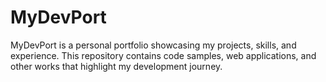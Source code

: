 # MyDevPort
MyDevPort is a personal portfolio showcasing my projects, skills, and experience. This repository contains code samples, web applications, and other works that highlight my development journey.
